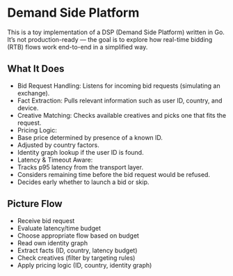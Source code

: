 # Demand Side Platform

This is a toy implementation of a DSP (Demand Side Platform) written in Go.
It’s not production-ready — the goal is to explore how real-time bidding (RTB) flows work end-to-end in a simplified way.

## What It Does

- Bid Request Handling: Listens for incoming bid requests (simulating an exchange).
- Fact Extraction: Pulls relevant information such as user ID, country, and device.
- Creative Matching: Checks available creatives and picks one that fits the request.
- Pricing Logic:
- Base price determined by presence of a known ID.
- Adjusted by country factors.
- Identity graph lookup if the user ID is found.
- Latency & Timeout Aware:
- Tracks p95 latency from the transport layer.
- Considers remaining time before the bid request would be refused.
- Decides early whether to launch a bid or skip.

##  Picture Flow

- Receive bid request
- Evaluate latency/time budget
- Choose appropriate flow based on budget
- Read own identity graph
- Extract facts (ID, country, latency budget)
- Check creatives (filter by targeting rules)
- Apply pricing logic (ID, country, identity graph)



